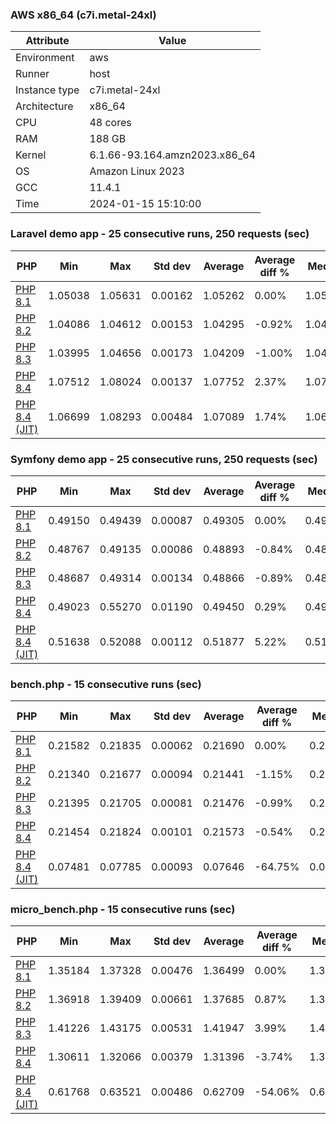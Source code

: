 ### AWS x86_64 (c7i.metal-24xl)

|  Attribute    |     Value      |
|---------------|----------------|
| Environment   |aws|
| Runner        |host|
| Instance type |c7i.metal-24xl|
| Architecture  |x86_64
| CPU           |48 cores|
| RAM           |188 GB|
| Kernel        |6.1.66-93.164.amzn2023.x86_64|
| OS            |Amazon Linux 2023|
| GCC           |11.4.1|
| Time          |2024-01-15 15:10:00|

### Laravel demo app - 25 consecutive runs, 250 requests (sec)

|     PHP     |     Min     |     Max     |    Std dev   |   Average  |  Average diff % |   Median   | Median diff % |     Memory    |
|-------------|-------------|-------------|--------------|------------|-----------------|------------|---------------|---------------|
|[PHP 8.1](https://github.com/php/php-src/commit/8f6610ce8871c1065682db84264fd3450a5db342)|1.05038|1.05631|0.00162|1.05262|0.00%|1.05263|0.00%|38.83 MB|
|[PHP 8.2](https://github.com/php/php-src/commit/5e2a586c9ae7e6be77b130de443c0a18a2ff4a00)|1.04086|1.04612|0.00153|1.04295|-0.92%|1.04248|-0.96%|39.48 MB|
|[PHP 8.3](https://github.com/php/php-src/commit/719c74e91976415b8a9b9e49ba12211153a32f9e)|1.03995|1.04656|0.00173|1.04209|-1.00%|1.04180|-1.03%|38.69 MB|
|[PHP 8.4](https://github.com/php/php-src/commit/ad9ec2607ae9c31c307ed55cbe9c0d9f3be97905)|1.07512|1.08024|0.00137|1.07752|2.37%|1.07714|2.33%|39.74 MB|
|[PHP 8.4 (JIT)](https://github.com/php/php-src/commit/ad9ec2607ae9c31c307ed55cbe9c0d9f3be97905)|1.06699|1.08293|0.00484|1.07089|1.74%|1.06873|1.53%|47.91 MB|

### Symfony demo app - 25 consecutive runs, 250 requests (sec)

|     PHP     |     Min     |     Max     |    Std dev   |   Average  |  Average diff % |   Median   | Median diff % |     Memory    |
|-------------|-------------|-------------|--------------|------------|-----------------|------------|---------------|---------------|
|[PHP 8.1](https://github.com/php/php-src/commit/8f6610ce8871c1065682db84264fd3450a5db342)|0.49150|0.49439|0.00087|0.49305|0.00%|0.49305|0.00%|32.70 MB|
|[PHP 8.2](https://github.com/php/php-src/commit/5e2a586c9ae7e6be77b130de443c0a18a2ff4a00)|0.48767|0.49135|0.00086|0.48893|-0.84%|0.48869|-0.88%|32.91 MB|
|[PHP 8.3](https://github.com/php/php-src/commit/719c74e91976415b8a9b9e49ba12211153a32f9e)|0.48687|0.49314|0.00134|0.48866|-0.89%|0.48840|-0.94%|33.01 MB|
|[PHP 8.4](https://github.com/php/php-src/commit/ad9ec2607ae9c31c307ed55cbe9c0d9f3be97905)|0.49023|0.55270|0.01190|0.49450|0.29%|0.49213|-0.19%|33.27 MB|
|[PHP 8.4 (JIT)](https://github.com/php/php-src/commit/ad9ec2607ae9c31c307ed55cbe9c0d9f3be97905)|0.51638|0.52088|0.00112|0.51877|5.22%|0.51829|5.12%|39.37 MB|

### bench.php - 15 consecutive runs (sec)

|     PHP     |     Min     |     Max     |    Std dev   |   Average  |  Average diff % |   Median   | Median diff % |     Memory    |
|-------------|-------------|-------------|--------------|------------|-----------------|------------|---------------|---------------|
|[PHP 8.1](https://github.com/php/php-src/commit/8f6610ce8871c1065682db84264fd3450a5db342)|0.21582|0.21835|0.00062|0.21690|0.00%|0.21687|0.00%|25.22 MB|
|[PHP 8.2](https://github.com/php/php-src/commit/5e2a586c9ae7e6be77b130de443c0a18a2ff4a00)|0.21340|0.21677|0.00094|0.21441|-1.15%|0.21400|-1.33%|24.90 MB|
|[PHP 8.3](https://github.com/php/php-src/commit/719c74e91976415b8a9b9e49ba12211153a32f9e)|0.21395|0.21705|0.00081|0.21476|-0.99%|0.21450|-1.09%|24.96 MB|
|[PHP 8.4](https://github.com/php/php-src/commit/ad9ec2607ae9c31c307ed55cbe9c0d9f3be97905)|0.21454|0.21824|0.00101|0.21573|-0.54%|0.21533|-0.71%|25.39 MB|
|[PHP 8.4 (JIT)](https://github.com/php/php-src/commit/ad9ec2607ae9c31c307ed55cbe9c0d9f3be97905)|0.07481|0.07785|0.00093|0.07646|-64.75%|0.07656|-64.70%|26.23 MB|

### micro_bench.php - 15 consecutive runs (sec)

|     PHP     |     Min     |     Max     |    Std dev   |   Average  |  Average diff % |   Median   | Median diff % |     Memory    |
|-------------|-------------|-------------|--------------|------------|-----------------|------------|---------------|---------------|
|[PHP 8.1](https://github.com/php/php-src/commit/8f6610ce8871c1065682db84264fd3450a5db342)|1.35184|1.37328|0.00476|1.36499|0.00%|1.36609|0.00%|19.11 MB|
|[PHP 8.2](https://github.com/php/php-src/commit/5e2a586c9ae7e6be77b130de443c0a18a2ff4a00)|1.36918|1.39409|0.00661|1.37685|0.87%|1.37488|0.64%|19.26 MB|
|[PHP 8.3](https://github.com/php/php-src/commit/719c74e91976415b8a9b9e49ba12211153a32f9e)|1.41226|1.43175|0.00531|1.41947|3.99%|1.41973|3.93%|19.35 MB|
|[PHP 8.4](https://github.com/php/php-src/commit/ad9ec2607ae9c31c307ed55cbe9c0d9f3be97905)|1.30611|1.32066|0.00379|1.31396|-3.74%|1.31429|-3.79%|19.76 MB|
|[PHP 8.4 (JIT)](https://github.com/php/php-src/commit/ad9ec2607ae9c31c307ed55cbe9c0d9f3be97905)|0.61768|0.63521|0.00486|0.62709|-54.06%|0.62725|-54.08%|20.74 MB|
